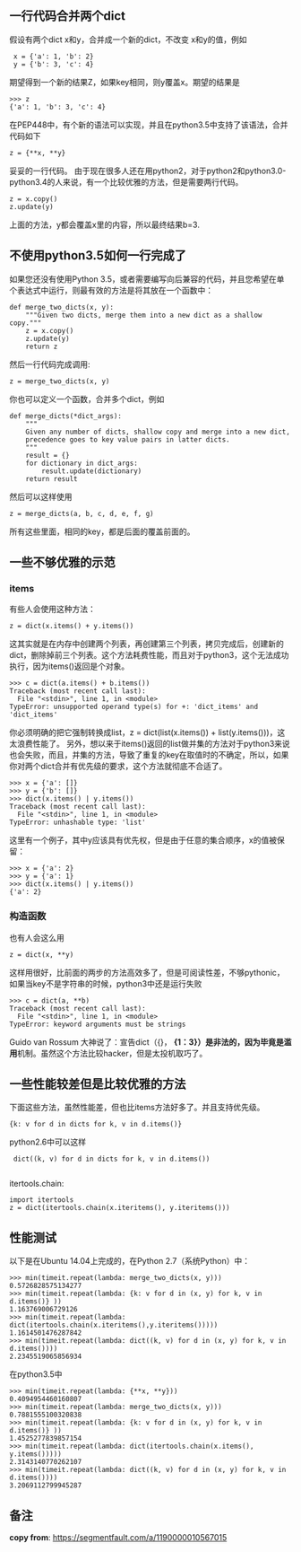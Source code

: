## 一行代码合并两个dict

假设有两个dict x和y，合并成一个新的dict，不改变 x和y的值，例如

```
 x = {'a': 1, 'b': 2}
 y = {'b': 3, 'c': 4}
```

期望得到一个新的结果Z，如果key相同，则y覆盖x。期望的结果是

```
>>> z
{'a': 1, 'b': 3, 'c': 4}
```

在PEP448中，有个新的语法可以实现，并且在python3.5中支持了该语法，合并代码如下

```
z = {**x, **y}
```

妥妥的一行代码。
由于现在很多人还在用python2，对于python2和python3.0-python3.4的人来说，有一个比较优雅的方法，但是需要两行代码。

```
z = x.copy()
z.update(y)
```

上面的方法，y都会覆盖x里的内容，所以最终结果b=3.

## 不使用python3.5如何一行完成了

如果您还没有使用Python 3.5，或者需要编写向后兼容的代码，并且您希望在单个表达式中运行，则最有效的方法是将其放在一个函数中：

```
def merge_two_dicts(x, y):
    """Given two dicts, merge them into a new dict as a shallow copy."""
    z = x.copy()
    z.update(y)
    return z
```

然后一行代码完成调用:

```
z = merge_two_dicts(x, y)
```

你也可以定义一个函数，合并多个dict，例如

```
def merge_dicts(*dict_args):
    """
    Given any number of dicts, shallow copy and merge into a new dict,
    precedence goes to key value pairs in latter dicts.
    """
    result = {}
    for dictionary in dict_args:
        result.update(dictionary)
    return result
```

然后可以这样使用

```
z = merge_dicts(a, b, c, d, e, f, g)
```

所有这些里面，相同的key，都是后面的覆盖前面的。

## 一些不够优雅的示范

### items

有些人会使用这种方法：

```
z = dict(x.items() + y.items())
```

这其实就是在内存中创建两个列表，再创建第三个列表，拷贝完成后，创建新的dict，删除掉前三个列表。这个方法耗费性能，而且对于python3，这个无法成功执行，因为items()返回是个对象。

```
>>> c = dict(a.items() + b.items())
Traceback (most recent call last):
  File "<stdin>", line 1, in <module>
TypeError: unsupported operand type(s) for +: 'dict_items' and 
'dict_items'
```

你必须明确的把它强制转换成list，z = dict(list(x.items()) + list(y.items()))，这太浪费性能了。
另外，想以来于items()返回的list做并集的方法对于python3来说也会失败，而且，并集的方法，导致了重复的key在取值时的不确定，所以，如果你对两个dict合并有优先级的要求，这个方法就彻底不合适了。

```
>>> x = {'a': []}
>>> y = {'b': []}
>>> dict(x.items() | y.items())
Traceback (most recent call last):
  File "<stdin>", line 1, in <module>
TypeError: unhashable type: 'list'
```

这里有一个例子，其中y应该具有优先权，但是由于任意的集合顺序，x的值被保留：

```
>>> x = {'a': 2}
>>> y = {'a': 1}
>>> dict(x.items() | y.items())
{'a': 2}
```

### 构造函数

也有人会这么用

```
z = dict(x, **y)
```

这样用很好，比前面的两步的方法高效多了，但是可阅读性差，不够pythonic，如果当key不是字符串的时候，python3中还是运行失败

```
>>> c = dict(a, **b)
Traceback (most recent call last):
  File "<stdin>", line 1, in <module>
TypeError: keyword arguments must be strings
```

Guido van Rossum 大神说了：宣告dict（{}， **{1：3}）是非法的，因为毕竟是滥用**机制。虽然这个方法比较hacker，但是太投机取巧了。

## 一些性能较差但是比较优雅的方法

下面这些方法，虽然性能差，但也比items方法好多了。并且支持优先级。

```
{k: v for d in dicts for k, v in d.items()}
```

python2.6中可以这样

```
 dict((k, v) for d in dicts for k, v in d.items())
 
```

itertools.chain:

```
import itertools
z = dict(itertools.chain(x.iteritems(), y.iteritems()))
```

## 性能测试

以下是在Ubuntu 14.04上完成的，在Python 2.7（系统Python）中：

```
>>> min(timeit.repeat(lambda: merge_two_dicts(x, y)))
0.5726828575134277
>>> min(timeit.repeat(lambda: {k: v for d in (x, y) for k, v in d.items()} ))
1.163769006729126
>>> min(timeit.repeat(lambda: dict(itertools.chain(x.iteritems(),y.iteritems()))))
1.1614501476287842
>>> min(timeit.repeat(lambda: dict((k, v) for d in (x, y) for k, v in d.items())))
2.2345519065856934
```

在python3.5中

```
>>> min(timeit.repeat(lambda: {**x, **y}))
0.4094954460160807
>>> min(timeit.repeat(lambda: merge_two_dicts(x, y)))
0.7881555100320838
>>> min(timeit.repeat(lambda: {k: v for d in (x, y) for k, v in d.items()} ))
1.4525277839857154
>>> min(timeit.repeat(lambda: dict(itertools.chain(x.items(), y.items()))))
2.3143140770262107
>>> min(timeit.repeat(lambda: dict((k, v) for d in (x, y) for k, v in d.items())))
3.2069112799945287
```

## 备注
**copy from**: https://segmentfault.com/a/1190000010567015